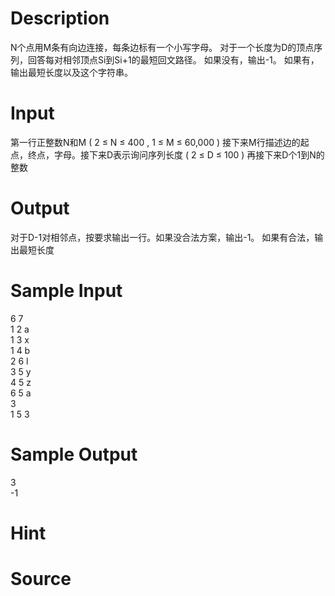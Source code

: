 
# Description

<div class="content"><p>N个点用M条有向边连接，每条边标有一个小写字母。 对于一个长度为D的顶点序列，回答每对相邻顶点Si到Si+1的最短回文路径。 如果没有，输出-1。 如果有，输出最短长度以及这个字符串。</p></div>

# Input

<div class="content"><p>第一行正整数N和M ( 2 ≤ N ≤ 400 , 1 ≤ M ≤ 60,000 ) 接下来M行描述边的起点，终点，字母。接下来D表示询问序列长度 ( 2 ≤ D ≤ 100 ) 再接下来D个1到N的整数</p></div>

# Output

<div class="content"><p>对于D-1对相邻点，按要求输出一行。如果没合法方案，输出-1。 如果有合法，输出最短长度</p></div>

# Sample Input

<div class="content"><span class="sampledata">6 7<br/>
1 2 a<br/>
1 3 x<br/>
1 4 b<br/>
2 6 l<br/>
3 5 y<br/>
4 5 z<br/>
6 5 a<br/>
3<br/>
1 5 3</span></div>

# Sample Output

<div class="content"><span class="sampledata">3 <br/>
-1</span></div>

# Hint

<div class="content"><p></p></div>

# Source

<div class="content"><p><a href="problemset.php?search="></a></p></div>

